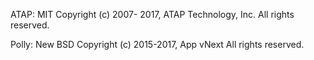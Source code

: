 
ATAP: MIT Copyright (c) 2007- 2017, ATAP Technology, Inc. All rights reserved.

Polly: New BSD Copyright (c) 2015-2017, App vNext All rights reserved.